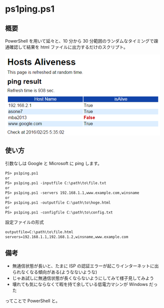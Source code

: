 # ps1ping.ps1

## 概要
PowerShell を用いて延々と、10 分から 30 分範囲のランダムなタイミングで疎通確認して結果を html ファイルに出力するだけのスクリプト。

!["html スクショ"](./screenshot.png)

## 使い方
引数なしは Google と Microsoft に ping します。
```
PS> ps1ping.ps1
or
PS> ps1ping.ps1 -inputfile C:\path\to\file.txt
or
PS> ps1ping.ps1 -servers 192.168.1.1,www.example.com,winsname
or
PS> ps1ping.ps1 -outputfile C:\path\to\hoge.html
or
PS> ps1ping.ps1 -configfile C:\path\to\config.txt
```
設定ファイルの形式
```
outputfile=C:\path\to\file.html
servers=192.168.1.1,192.168.1.2,winsname,www.example.com
```

## 備考
- 無通信状態が長いと、たまに ISP の認証エラーが起こりインターネットに出られなくなる傾向がある(ようなないような)
- じゃあ試しに無通信状態が長くならないようにしてみて様子見してみよう
- 壊れても気にならなくて暇を持て余している低電力マシンが Windows だった

ってことで PowerShell と。
